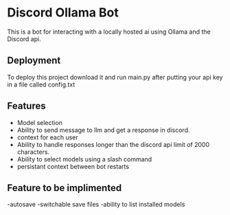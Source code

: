 # Discord Ollama Bot    

This is a bot for interacting with a locally hosted ai using Ollama and the Discord api.


## Deployment

To deploy this project download it and run main.py after putting your api key in a file called config.txt


## Features

- Model selection
- Ability to send message to llm and get a response in discord.
- context for each user
- Ability to handle responses longer than the discord api limit of 2000 characters.
- Ability to select models using a slash command
- persistant context between bot restarts

## Feature to be implimented

-autosave
-switchable save files
-ability to list installed models




